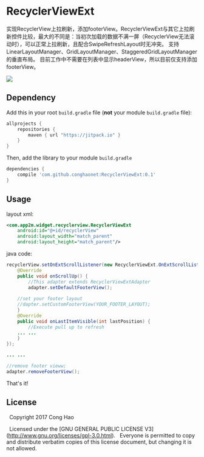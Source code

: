 # RecyclerViewExt
实现RecyclerView上拉刷新，添加footerView。RecyclerViewExt与其它上拉刷新控件比较，最大的不同是：当初次加载的数据不满一屏（RecyclerView无法滚动时），可以正常上拉刷新，且配合SwipeRefreshLayout时无冲突。
支持LinearLayoutManager、GridLayoutManager、StaggeredGridLayoutManager的垂直布局。
目前工作中不需要在列表中显示headerView，所以目前仅支持添加footerView。

[![](https://jitpack.io/v/conghaonet/RecyclerViewExt.svg)](https://jitpack.io/#conghaonet/RecyclerViewExt)

## Dependency
Add this in your root `build.gradle` file (**not** your module `build.gradle` file):

```gradle
allprojects {
	repositories {
        maven { url "https://jitpack.io" }
    }
}
```

Then, add the library to your module `build.gradle`
```gradle
dependencies {
    compile 'com.github.conghaonet:RecyclerViewExt:0.1'
}
```

## Usage
layout xml:
```xml
<com.app2m.widget.recyclerview.RecyclerViewExt
    android:id="@+id/recyclerView"
    android:layout_width="match_parent"
    android:layout_height="match_parent"/>
```

java code: 
```java
recyclerView.setOnExtScrollListener(new RecyclerViewExt.OnExtScrollListener() {
    @Override
    public void onScrollUp() {
        //This adapter extends RecyclerViewExtAdapter
        adapter.setDefaultFooterView();
	
	//set your footer layout
	//dapter.setCustomFooterView(YOUR_FOOTER_LAYOUT);
    }
    @Override
    public void onLastItemVisible(int lastPosition) {
        //Execute pull up to refresh
	... ...
    }
});

... ...

//remove footer vieww;
adapter.removeFooterView();
```
That's it!

License
--------

    Copyright 2017 Cong Hao
    

    Licensed under the [GNU GENERAL PUBLIC LICENSE V3] (http://www.gnu.org/licenses/gpl-3.0.html).
    Everyone is permitted to copy and distribute verbatim copies of this license document, but changing it is not allowed.
